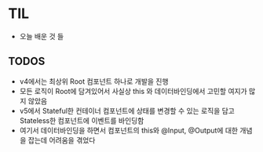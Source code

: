 # TIL
- 오늘 배운 것 들

## TODOS
- v4에서는 최상위 Root 컴포넌트 하나로 개발을 진행
- 모든 로직이 Root에 담겨있어서 사실상 this 와 데이터바인딩에서 고민할 여지가 많지 않았음
- v5에서 Stateful한 컨테이너 컴포넌트에 상태를 변경할 수 있는 로직을 담고 Stateless한 컴포넌트에 이벤트를 바인딩함
- 여기서 데이터바인딩을 하면서 컴포넌트의 this와 @Input, @Output에 대한 개념을 잡는데 어려움을 겪었다